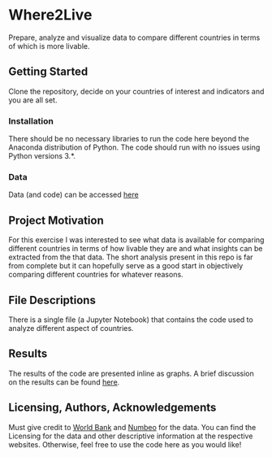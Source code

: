# Where2Live

Prepare, analyze and visualize data to compare different countries in terms of which is more livable.

## Getting Started

Clone the repository, decide on your countries of interest and indicators and you are all set.

### Installation

There should be no necessary libraries to run the code here beyond the Anaconda distribution of Python. The code should run with no issues using Python versions 3.*.

### Data
Data (and code) can be accessed [here](https://www.kaggle.com/alexbogatu/where2live/)

## Project Motivation

For this exercise I was interested to see what data is available for comparing different countries in terms of how livable they are and what insights can be extracted from the that data. The short analysis present in this repo is far from complete but it can hopefully serve as a good start in objectively comparing different countries for whatever reasons. 

## File Descriptions

There is a single file (a Jupyter Notebook) that contains the code used to analyze different aspect of countries.

## Results 

The results of the code are presented inline as graphs. 
A brief discussion on the results can be found [here](https://medium.com/@alexteodor/objectively-choosing-where-to-live-2c505885fd6b).

## Licensing, Authors, Acknowledgements

Must give credit to [World Bank](https://datacatalog.worldbank.org/dataset/world-development-indicators) and [Numbeo](https://www.numbeo.com/) for the data. You can find the Licensing for the data and other descriptive information at the respective websites. Otherwise, feel free to use the code here as you would like!
